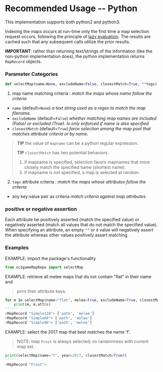 
# Recommended Usage -- Python

This implementation supports both python2 and python3.

Indexing the maps occurs at run-time only the first time a map selection
request occurs, following the principle of [lazy evaluation](https://en.wikipedia.org/wiki/Lazy_evaluation).  The
results are cached such that any subsequent calls utilize the prior results.

**IMPORTANT**: rather than returning text/strings of the information (like the
non-python implementation does), the python implementation returns `MapRecord`
objects.

### Parameter Categories

```python
def selectMap(name=None, excludeName=False, closestMatch=True, **tags)
```

1. map name matching criteria : _match the maps whose name follow the criteria_
* `name` (default=`None`) _a text string used as a regex to match the map filename._
* `excludeName` (default=`False`) _whether matching map names are included (False) or excluded (True).  Is only enforced if name is also specified_
* `closestMatch` (default=`True`) _force selection among the map pool that matches attribute criteria or by name._

> **TIP** the value of `mapname` can be a python regular expression.
> 
> **TIP** `closestMatch` has two potential behaviors.
> 1. if mapname is specified, selection favors mapnames that more closely match the specified name (shortest name).
> 2. if mapname is not specified, a map is selected at random.

2. `tags` attribute criteria : _match the maps whose attributes follow the criteria_
* any key:value pair as criteria _match criteria against map attributes._

### positive or negative assertion

Each attribute be positively asserted (match the specified value) or negatively
asserted (match all values that do not match the specified value).  When
specifying an attribute, an empty `""` or `0` value will negatively assert
the attribute whereas other values positively assert matching.

### Examples

EXAMPLE: import the package's functionality
```python
from sc2gameMapRepo import selectMap
```

EXAMPLE: retrieve all melee maps that do not contain "flat" in their name and
> print their attribute keys.
```python
for m in selectMap(name="flat", melee=True, excludeName=True, closestMatch=False):
    print(m, m.attrs)
''''''
<MapRecord "Simple128"> ['path', 'melee']
<MapRecord "Simple64"> ['path', 'melee']
<MapRecord "Simple96"> ['path', 'melee']
```

EXAMPLE: select the 2017 map that best matches the name 'f'.
> NOTE: map `Frost` is always selected; no randomness with current map set.
```python
print(selectMap(name="f", year=2017, closestMatch=True))
''''''
<MapRecord "Frost">
```
